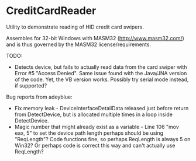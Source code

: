 CreditCardReader
================

Utility to demonstrate reading of HID credit card swipers.

Assembles for 32-bit Windows with MASM32 (http://www.masm32.com/) and is thus governed by the MASM32 license/requirements.

TODO:

- Detects device, but fails to actually read data from the card swiper with Error #5 "Access Denied".  Same issue found with the Java/JNA version of the code.  Yet, the VB version works.  Possibly try serial mode instead, if supported?

Bug reports from adeyblue:
- Fix memory leak - DeviceInterfaceDetailData released just before return from DetectDevice, but is allocated multiple times in a loop inside DetectDevice.
- Magic number that might already exist as a variable - Line 106 "mov eax, 5" to set the device path length perhaps should be using "ReqLength"?  Code functions fine, so perhaps ReqLength is always 5 on Win32?  Or perhaps code is correct this way and can't actually use ReqLength?
